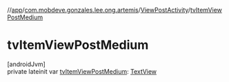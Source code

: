 //[app](../../../index.md)/[com.mobdeve.gonzales.lee.ong.artemis](../index.md)/[ViewPostActivity](index.md)/[tvItemViewPostMedium](tv-item-view-post-medium.md)

# tvItemViewPostMedium

[androidJvm]\
private lateinit var [tvItemViewPostMedium](tv-item-view-post-medium.md): [TextView](https://developer.android.com/reference/kotlin/android/widget/TextView.html)
